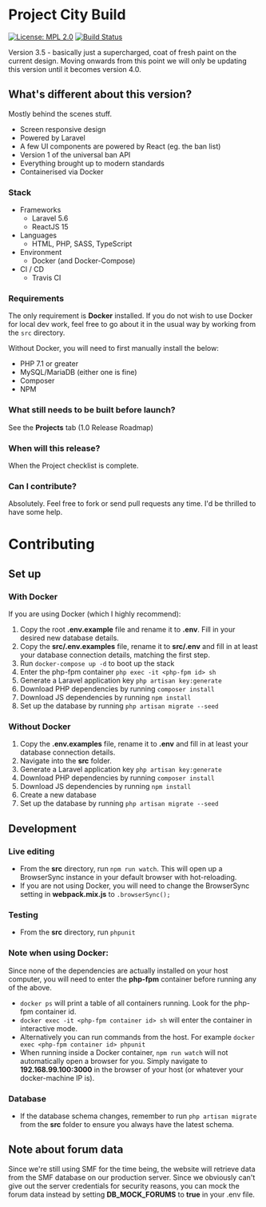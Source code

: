 # Project City Build
[![License: MPL 2.0](https://img.shields.io/badge/License-MPL%202.0-brightgreen.svg)](https://opensource.org/licenses/MPL-2.0) [![Build Status](https://travis-ci.org/itsmyfirstday/ProjectCityBuild.svg?branch=master)](https://travis-ci.org/itsmyfirstday/ProjectCityBuild)

Version 3.5 - basically just a supercharged, coat of fresh paint on the current design. Moving onwards from this point we will only be updating this version until it becomes version 4.0.

## What's different about this version?
Mostly behind the scenes stuff.
* Screen responsive design
* Powered by Laravel
* A few UI components are powered by React (eg. the ban list)
* Version 1 of the universal ban API
* Everything brought up to modern standards
* Containerised via Docker

### Stack
* Frameworks
    * Laravel 5.6
    * ReactJS 15
* Languages
    * HTML, PHP, SASS, TypeScript
* Environment
    * Docker (and Docker-Compose)
* CI /  CD
    * Travis CI

### Requirements
The only requirement is **Docker** installed. If you do not wish to use Docker for local dev work, feel free to go about it in the usual way by working from the ``src`` directory. 

Without Docker, you will need to first manually install the below:

* PHP 7.1 or greater
* MySQL/MariaDB (either one is fine)
* Composer
* NPM

### What still needs to be built before launch?
See the **Projects** tab (1.0 Release Roadmap)


### When will this release?
When the Project checklist is complete.

### Can I contribute?
Absolutely. Feel free to fork or send pull requests any time. I'd be thrilled to have some help.

# Contributing
## Set up
### With Docker
If you are using Docker (which I highly recommend):
1. Copy the root **.env.example** file and rename it to **.env**. Fill in your desired new database details.
2. Copy the **src/.env.examples** file, rename it to **src/.env** and fill in at least your database connection details, matching the first step.
3. Run ``docker-compose up -d`` to boot up the stack
4. Enter the php-fpm container `php exec -it <php-fpm id> sh`
5. Generate a Laravel application key `php artisan key:generate`
6. Download PHP dependencies by running `composer install`
7. Download JS dependencies by running `npm install`
8. Set up the database by running `php artisan migrate --seed`

### Without Docker
1. Copy the **.env.examples** file, rename it to **.env** and fill in at least your database connection details.
2. Navigate into the **src** folder.
3. Generate a Laravel application key `php artisan key:generate`
4. Download PHP dependencies by running `composer install`
5. Download JS dependencies by running `npm install`
6. Create a new database
7. Set up the database by running `php artisan migrate --seed`


## Development
### Live editing
* From the **src** directory, run `npm run watch`. This will open up a BrowserSync instance in your default browser with hot-reloading. 
* If you are not using Docker, you will need to change the BrowserSync setting in **webpack.mix.js** to ``.browserSync();``

### Testing
* From the **src** directory, run `phpunit`

### Note when using Docker:
Since none of the dependencies are actually installed on your host computer, you will need to enter the **php-fpm** container before running any of the above.
* ``docker ps`` will print a table of all containers running. Look for the php-fpm container id.
* ``docker exec -it <php-fpm container id> sh`` will enter the container in interactive mode.
* Alternatively you can run commands from the host. For example ``docker exec <php-fpm container id> phpunit``
* When running inside a Docker container, ``npm run watch`` will not automatically open a browser for you. Simply navigate to **192.168.99.100:3000** in the browser of your host (or whatever your docker-machine IP is).

### Database
* If the database schema changes, remember to run ``php artisan migrate`` from the **src** folder to ensure you always have the latest schema.

## Note about forum data
Since we're still using SMF for the time being, the website will retrieve data from the SMF database on our production server. Since we obviously can't give out the server credentials for security reasons, you can mock the forum data instead by setting **DB_MOCK_FORUMS** to **true** in your .env file.